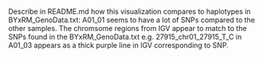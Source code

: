 Describe in README.md how this visualization compares to haplotypes in BYxRM_GenoData.txt: 
A01_01 seems to have a lot of SNPs compared to the other samples. The chromsome regions from IGV appear to match to the SNPs found in the BYxRM_GenoData.txt e.g. 27915_chr01_27915_T_C in A01_03 appears as a thick purple line in IGV corresponding to SNP. 